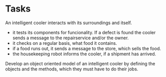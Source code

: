 # Tasks
An intelligent cooler interacts with its surroundings and itself. 
- it tests its components for funcionality. If a defect is found the cooler sends a message to the repairservice and/or the owner. 
- it checks on a regular basis, what food it contains. 
- if a food runs out, it sends a message to the store, which sells the food. 
- the housekeeping robot informs the cooler, if a shipment has arrived.

Develop an object oriented model of an intelligent cooler by defining the objects and the methods, which they must have to do their jobs. 
